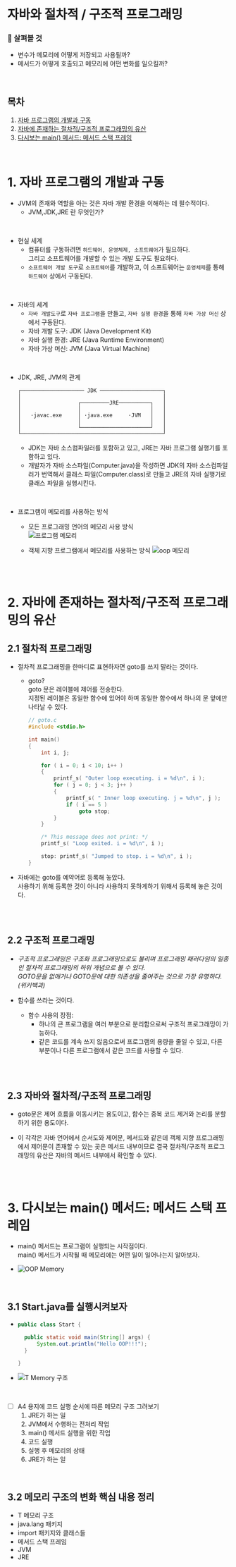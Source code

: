 # 자바와 절차적 / 구조적 프로그래밍

### 👀 살펴볼 것
- 변수가 메모리에 어떻게 저장되고 사용될까?
- 메서드가 어떻게 호출되고 메모리에 어떤 변화를 일으킬까?
<br>  

## 목차
1. [자바 프로그램의 개발과 구동](#1-자바-프로그램의-개발과-구동)  
2. [자바에 존재하는 절차적/구조적 프로그래밍의 유산](#2-자바에-존재하는-절차적구조적-프로그래밍의-유산)  
3. [다시보는 main() 메서드: 메서드 스택 프레임](#3-다시보는-main-메서드-메서드-스택-프레임)  

<br>


# 1. 자바 프로그램의 개발과 구동
- JVM의 존재와 역할을 아는 것은 자바 개발 환경을 이해하는 데 필수적이다.
  - JVM,JDK,JRE 란 무엇인가?

<br>

- 현실 세계
  - 컴퓨터를 구동하려면 `하드웨어, 운영체제, 소프트웨어`가 필요하다.   
  그리고 소프트웨어를 개발할 수 있는 개발 도구도 필요하다.
  - `소프트웨어 개발 도구`로 `소프트웨어`를 개발하고, 이 소프트웨어는 `운영체제`를 통해 `하드웨어` 상에서 구동된다.

<br>

- 자바의 세계
  - `자바 개발도구`로 `자바 프로그램`을 만들고, `자바 실행 환경`을 통해 `자바 가상 머신` 상에서 구동된다.
  - 자바 개발 도구: JDK (Java Development Kit)
  - 자바 실행 환경: JRE (Java Runtime Environment)
  - 자바 가상 머신: JVM (Java Virtual Machine)

<br>

- JDK, JRE, JVM의 관계
    ```
    ┌──────────────────── JDK ────────────────────┐  
    │                                             │
    │                  ┌─────────JRE──────────┐   │
    │                  │                      │   │
    │   ·javac.exe     │ ·java.exe     ·JVM   │   │
    │                  │                      │   │
    │                  └──────────────────────┘   │ 
    └─────────────────────────────────────────────┘ 
    ``` 
    - JDK는 자바 소스컴파일러를 포함하고 있고, JRE는 자바 프로그램 실행기를 포함하고 있다.
    - 개발자가 자바 소스파일(Computer.java)을 작성하면 JDK의 자바 소스컴파일러가 번역해서 클래스 파일(Computer.class)로 만들고 JRE의 자바 실행기로 클래스 파일을 실행시킨다.

<br>

- 프로그램이 메모리를 사용하는 방식
  - 모든 프로그래밍 언어의 메모리 사용 방식  
    ![프로그램 메모리](./Img/ProgramMemory.png)

  - 객체 지향 프로그램에서 메모리를 사용하는 방식
    ![oop 메모리](./Img/OopMemorypng.png)

<br>
<br>

# 2. 자바에 존재하는 절차적/구조적 프로그래밍의 유산
## 2.1 절차적 프로그래밍
- 절차적 프로그래밍을 한마디로 표현하자면 goto를 쓰지 말라는 것이다.
  - goto?  
    goto 문은 레이블에 제어를 전송한다.   
    지정된 레이블은 동일한 함수에 있어야 하며 동일한 함수에서 하나의 문 앞에만 나타날 수 있다.
    ```c
    // goto.c
    #include <stdio.h>

    int main()
    {
        int i, j;

        for ( i = 0; i < 10; i++ )
        {
            printf_s( "Outer loop executing. i = %d\n", i );
            for ( j = 0; j < 3; j++ )
            {
                printf_s( " Inner loop executing. j = %d\n", j );
                if ( i == 5 )
                    goto stop;
            }
        }

        /* This message does not print: */
        printf_s( "Loop exited. i = %d\n", i );

        stop: printf_s( "Jumped to stop. i = %d\n", i );
    }
    ```

- 자바에는 goto를 예약어로 등록해 놓았다.  
사용하기 위해 등록한 것이 아니라 사용하지 못하게하기 위해서 등록해 놓은 것이다.
<br>
<br>

## 2.2 구조적 프로그래밍
- *구조적 프로그래밍은 구조화 프로그래밍으로도 불리며 프로그래밍 패러다임의 일종인 절차적 프로그래밍의 하위 개념으로 볼 수 있다.   
GOTO문을 없애거나 GOTO문에 대한 의존성을 줄여주는 것으로 가장 유명하다.   
(위키백과)*

- 함수를 쓰라는 것이다.  
  - 함수 사용의 장점:  
    - 하나의 큰 프로그램을 여러 부분으로 분리함으로써 구조적 프로그래밍이 가능하다.  
    - 같은 코드를 계속 쓰지 않음으로써 프로그램의 용량을 줄일 수 있고, 다른 부분이나 다른 프로그램에서 같은 코드를 사용할 수 있다.

<br>
<br>

## 2.3 자바와 절차적/구조적 프로그래밍
- goto문은 제어 흐름을 이동시키는 용도이고, 함수는 중복 코드 제거와 논리를 분할하기 위한 용도이다.

- 이 각각은 자바 언어에서 순서도와 제어문, 메서드와 같은데 객체 지향 프로그래밍에서 제어문이 존재할 수 있는 곳은 메서드 내부이므로 결국 절차적/구조적 프로그래밍의 유산은 자바의 메서드 내부에서 확인할 수 있다.
<br>
<br>

# 3. 다시보는 main() 메서드: 메서드 스택 프레임
- main() 메서드는 프로그램이 실행되는 시작점이다.  
main() 메서드가 시작될 때 메모리에는 어떤 일이 일어나는지 알아보자.

- ![OOP Memory](./Img/OopMemorypng.png)
<br>

## 3.1 Start.java를 실행시켜보자
- ```java
  public class Start {

    public static void main(String[] args) {
        System.out.println("Hello OOP!!!");
    }

  }
  ```
- ![T Memory 구조](./Img/Tmemory.png)
<br>

- [ ] A4 용지에 코드 실행 순서에 따른 메모리 구조 그려보기
  1. JRE가 하는 일  
  2. JVM에서 수행하는 전처리 작업
  3. main() 메서드 실행을 위한 작업
  4. 코드 실행
  5. 실행 후 메모리의 상태
  6. JRE가 하는 일
<br>

## 3.2 메모리 구조의 변화 핵심 내용 정리
- T 메모리 구조
- java.lang 패키지
- import 패키지와 클래스들
- 메서드 스택 프레임
- JVM
- JRE